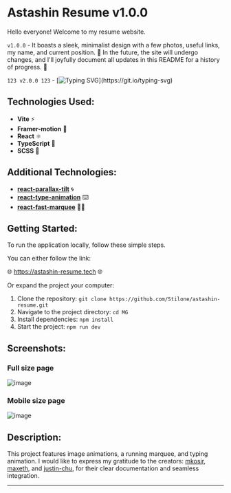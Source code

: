 # Astashin Resume v1.0.0

Hello everyone! Welcome to my resume website.

``v1.0.0``  - It boasts a sleek, minimalist design with a few photos, useful links, my name, and current position. 🌟 In the future, the site will undergo changes, and I'll joyfully document all updates in this README for a history of progress. 🚀

``123
v2.0.0
123`` - [![Typing SVG](https://readme-typing-svg.demolab.com?font=Fira+Code&size=13&pause=1000&color=F7D2CA&random=false&width=435&lines=in+process+.+.+.)](https://git.io/typing-svg)

## Technologies Used:
- **Vite** ⚡
- **Framer-motion** 🎨
- **React** ⚛️
- **TypeScript** 📝
- **SCSS** 🎨

## Additional Technologies:
- **[react-parallax-tilt](https://github.com/mkosir/react-parallax-tilt)** 🌀
- **[react-type-animation](https://github.com/maxeth/react-type-animation)** ⌨️
- **[react-fast-marquee](https://github.com/justin-chu/react-fast-marquee)** 🏃‍♂️

## Getting Started:
To run the application locally, follow these simple steps.

You can either follow the link:
 
🌐 https://astashin-resume.tech 🌐

Or expand the project your computer:

1. Clone the repository: `git clone https://github.com/Stilone/astashin-resume.git`
2. Navigate to the project directory: `cd MG`
3. Install dependencies: `npm install`
4. Start the project: `npm run dev`

## Screenshots:
### Full size page
![image](https://github.com/Stilone/astashin-resume/assets/54247765/db21f4f5-2916-4cfc-96f4-ce723ac1b3ce)

### Mobile size page
![image](https://github.com/Stilone/astashin-resume/assets/54247765/9c60ee88-debb-4c01-86ac-d5c087837832)



## Description:

This project features image animations, a running marquee, and typing animation. I would like to express my gratitude to the creators: [mkosir](https://github.com/mkosir), [maxeth](https://github.com/maxeth), and [justin-chu](https://github.com/justin-chu), for their clear documentation and seamless integration.


---
